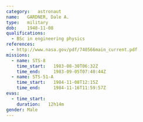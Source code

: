 ```yaml
---
category:	astronaut
name:	GARDNER, Dale A.
type:	military
dob:	1948-11-08
qualifications:
  - BSc in engineering physics
references:
  - http://www.nasa.gov/pdf/740566main_current.pdf
missions:
  - name: STS-8
    time_start:   1983-08-30T06:32Z
    time_end:     1983-09-05T07:40:44Z
  - name: STS-51-A
    time_start:   1984-11-08T12:15Z
    time_end:     1984-11-16T11:59:57Z
evas:
  - time_start: 
    duration:   12h14m
gender:	Male
---
```

